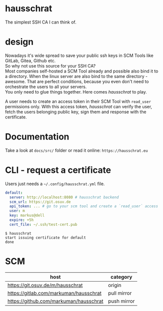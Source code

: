 # hausschrat

The simplest SSH CA I can think of.

# design

Nowadays it's wide spread to save your public ssh keys in SCM Tools like GitLab, Gitea, Github etc.  
So why not use this source for your SSH CA?  
Most companies self-hosted a SCM Tool already and possible also bind it to a directory. When the linux server are also bind to the same directory - awesome. That are perfect conditions, because you even don't need to orchestrate the users to all your servers.    
You only need to glue things together. Here comes _hausschrat_ to play.

A user needs to create an access token in their SCM Tool with `read_user` permissions only. With this access token, _hausschrat_ can verify the user, fetch the users belonging public key, sign them and response with the certificate.

# Documentation

Take a look at `docs/src/` folder or read it online: `https://hausschrat.eu`

# CLI - request a certificate

Users just needs a `~/.config/hausschrat.yml` file.

```yml
default:
  server: http://localhost:8080 # hausschrat backend
  scm_url: https://git.osuv.de 
  api_token: ... # go to your scm tool and create a `read_user` access token.
  user: m
  key: markus@dell
  expire: +5h
  cert_file: ~/.ssh/test-cert.pub 
```

```shell
$ hausschrat
start issuing certificate for default
done
```

# SCM

| **host** | **category** |
| --- | --- |
| https://git.osuv.de/m/hausschrat | origin |
| https://gitlab.com/markuman/hausschrat | pull mirror |
| https://github.com/markuman/hausschrat | push mirror |